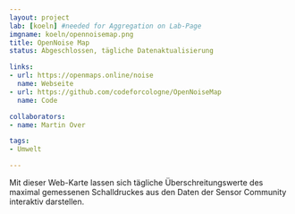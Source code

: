 ```yaml
---
layout: project
lab: [koeln] #needed for Aggregation on Lab-Page
imgname: koeln/opennoisemap.png
title: OpenNoise Map
status: Abgeschlossen, tägliche Datenaktualisierung

links:
- url: https://openmaps.online/noise
  name: Webseite
- url: https://github.com/codeforcologne/OpenNoiseMap
  name: Code

collaborators:
- name: Martin Over

tags:
- Umwelt

---
```

Mit dieser Web-Karte lassen sich tägliche Überschreitungswerte des maximal gemessenen Schalldruckes aus den Daten der Sensor Community interaktiv darstellen.
